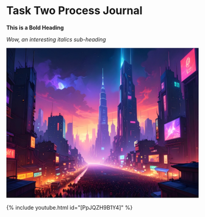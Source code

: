 # Task Two Process Journal

**This is a Bold Heading**

*Wow, an interesting italics sub-heading*

![an image of a futuristic city created for Task One](/images/Firefly_A%20hyper-dense%20futuristic%20cityscape%20at%20dusk,%20illuminated%20by%20neon%20lights%20and%20digital%20bi%20525556.jpg) 

{% include youtube.html id="[PpJQZH9B1Y4]" %}

